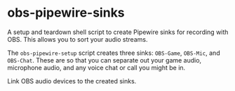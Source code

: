 # obs-pipewire-sinks

A setup and teardown shell script to create Pipewire sinks for recording with OBS. This allows you to sort your audio streams.

The `obs-pipewire-setup` script creates three sinks: `OBS-Game`, `OBS-Mic`, and `OBS-Chat`. These are so that you can separate out your game audio, microphone audio, and any voice chat or call you might be in.

Link OBS audio devices to the created sinks.

